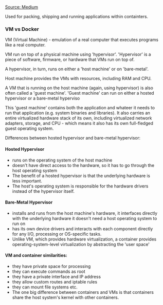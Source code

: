 [Source: Medium](https://medium.freecodecamp.org/a-beginner-friendly-introduction-to-containers-vms-and-docker-79a9e3e119b)

Used for packing, shipping and running applications within containters.

### VM vs Docker
VM (Virtual Machine) - emulation of a real computer that executes programs like a real computer.

VM run on top of a physical machine using 'hypervisor'. 'Hypervisor' is a piece of software, firmware, or hardware that VMs run on top of.

A hypervisor, in turn, runs on either a 'host machine' or on 'bare-metal'.

Host machine provides the VMs with resources, including RAM and CPU.

A VM that is running on the host machine (again, using hypervisor) is also often called a 'guest machine'. 'Guest machine' can run on either a hosted hypervisor or a bare-metal hyperviso

This 'guest machine' contains both the application and whateer it needs to run that application (e.g. system binaries and libraries). It also carries an entire virtualized hardware stack of its own, including virtualized network adapters, storage, and CPU - which means it also has its own full-fledged guest operating system.

Differences between hosted hypervisor and bare-metal hypervisor:

#### Hosted Hypervisor

 - runs on the operating system of the host machine
 - doesn't have direct access to the hardware, so it has to go through the host operating system
 - The benefit of a hosted hypervisor is that the underlying hardware is less important.
 - The host's operating system is responsible for the hardware drivers instead of the hypervisor itself.

#### Bare-Metal Hypervisor

- installs and runs from the host machine's hardware, it interfaces directly with the underlying hardware it doesn't need a host operating system to run on
 - has its own device drivers and interacts with each component directly for any I/O, processing or OS-specific tasks.
 - Unlike VM, which provides hardware virtualization, a container provides operating-system-level virtualization by abstracting the 'user space'

#### VM and container similarities:

 - they have private space for processing
 - they can execute commands as root
 - they have a private interface and IP address
 - they allow custom routes and iptable rules
 - they can mount file systems etc.
 - The one big difference between containers and VMs is that containers share the host system's kernel with other containers.